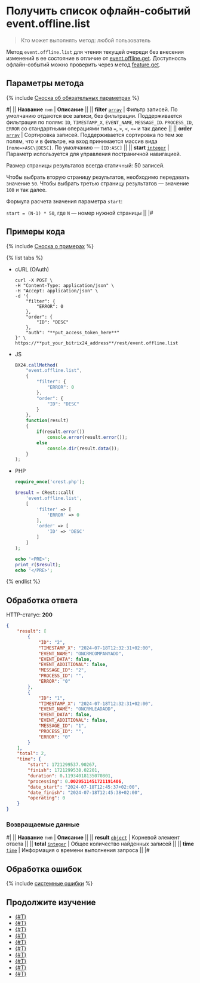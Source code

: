 # Получить список офлайн-событий event.offline.list

> Кто может выполнять метод: любой пользователь

Метод `event.offline.list` для чтения текущей очереди без внесения изменений в ее состояние в отличие от [event.offline.get](./event-offline-get.md). Доступность офлайн-событий можно проверить через метод [feature.get](../common/system/feature-get.md).

## Параметры метода

{% include [Сноска об обязательных параметрах](../../_includes/required.md) %}

#|
|| **Название**
`тип` | **Описание** ||
|| **filter**
[`array`](../data-types.md) | Фильтр записей. По умолчанию отдаются все записи, без фильтрации. Поддерживается фильтрация по полям: `ID`, `TIMESTAMP_X`, `EVENT_NAME`, `MESSAGE_ID`. `PROCESS_ID`, `ERROR` со стандартными операциями типа `=`, `>`, `<`, `<=` и так далее ||
|| **order**
[`array`](../data-types.md) | Сортировка записей. Поддерживается сортировка по тем же полям, что и в фильтре, на вход принимается массив вида `[поле=>ASC\|DESC]`. По умолчанию — `[ID:ASC]` ||
|| **start**
[`integer`](../data-types.md) | Параметр используется для управления постраничной навигацией.

Размер страницы результатов всегда статичный: 50 записей.

Чтобы выбрать вторую страницу результатов, необходимо передавать значение `50`. Чтобы выбрать третью страницу результатов — значение `100` и так далее.

Формула расчета значения параметра `start`:

`start = (N-1) * 50`, где `N` — номер нужной страницы ||
|#

## Примеры кода

{% include [Сноска о примерах](../../_includes/examples.md) %}

{% list tabs %}

- cURL (OAuth)

    ```curl
    curl -X POST \
    -H "Content-Type: application/json" \
    -H "Accept: application/json" \
    -d '{
        "filter": {
            "ERROR": 0
        },
        "order": {
            "ID": "DESC"
        },
        "auth": "**put_access_token_here**"
    }' \
    https://**put_your_bitrix24_address**/rest/event.offline.list
    ```

- JS

    ```js
    BX24.callMethod(
        "event.offline.list",
        {
            "filter": {
                "ERROR": 0
            },
            "order": {
                "ID": "DESC"
            }
        },
        function(result)
        {
            if(result.error())
                console.error(result.error());
            else
                console.dir(result.data());
        }
    );
    ```

- PHP

    ```php
    require_once('crest.php');

    $result = CRest::call(
        'event.offline.list',
        [
            'filter' => [
                'ERROR' => 0
            ],
            'order' => [
                'ID' => 'DESC'
            ]
        ]
    );

    echo '<PRE>';
    print_r($result);
    echo '</PRE>';
    ```

{% endlist %}

## Обработка ответа

HTTP-статус: **200**

```json
{
    "result": [
        {
            "ID": "2",
            "TIMESTAMP_X": "2024-07-18T12:32:31+02:00",
            "EVENT_NAME": "ONCRMCOMPANYADD",
            "EVENT_DATA": false,
            "EVENT_ADDITIONAL": false,
            "MESSAGE_ID": "2",
            "PROCESS_ID": "",
            "ERROR": "0"
        },
        {
            "ID": "1",
            "TIMESTAMP_X": "2024-07-18T12:32:31+02:00",
            "EVENT_NAME": "ONCRMLEADADD",
            "EVENT_DATA": false,
            "EVENT_ADDITIONAL": false,
            "MESSAGE_ID": "1",
            "PROCESS_ID": "",
            "ERROR": "0"
        }
    ],
    "total": 2,
    "time": {
        "start": 1721299537.90267,
        "finish": 1721299538.02201,
        "duration": 0.11934018135070801,
        "processing": 0.0029511451721191406,
        "date_start": "2024-07-18T12:45:37+02:00",
        "date_finish": "2024-07-18T12:45:38+02:00",
        "operating": 0
    }
}
```

### Возвращаемые данные

#|
|| **Название**
`тип` | **Описание** ||
|| **result**
[`object`](../data-types.md) | Корневой элемент ответа ||
|| **total**
[`integer`](../data-types.md) | Общее количество найденных записей ||
|| **time**
[`time`](../data-types.md) | Информация о времени выполнения запроса ||
|#

## Обработка ошибок

{% include [системные ошибки](../../_includes/system-errors.md) %}

## Продолжите изучение

- [{#T}](./events.md)
- [{#T}](./event-bind.md)
- [{#T}](./event-get.md)
- [{#T}](./event-unbind.md)
- [{#T}](./safe-event-handlers.md)
- [{#T}](./offline-events.md)
- [{#T}](./event-offline-get.md)
- [{#T}](./event-offline-clear.md)
- [{#T}](./event-offline-error.md)
- [{#T}](./on-offline-event.md)